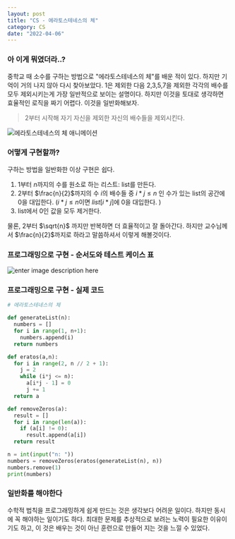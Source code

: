 ```yaml
---
layout: post
title: "CS - 에라토스테네스의 체"
category: CS
date: "2022-04-06"
---
```


### 아 이게 뭐였더라..?

중학교 때 소수를 구하는 방법으로 "에라토스테네스의 체"를 배운 적이 있다. 하지만 기억이 거의 나지 않아 다시 찾아보았다.
1은 제외한 다음 2,3,5,7을 제외한 각각의 배수를 모두 제외시키는게 가장 일반적으로 보이는 설명이다. 하지만 이것을 토대로 생각하면 효율적인 로직을 짜기 어렵다. 이것을 일반화해보자.
> 2부터 시작해 자기 자신을 제외한 자신의 배수들을 제외시킨다.

![에라토스테네스의 체 애니메이션](https://upload.wikimedia.org/wikipedia/commons/b/b9/Sieve_of_Eratosthenes_animation.gif)

### 어떻게 구현할까?
구하는 방법을 일반화한 이상 구현은 쉽다. 
1. 1부터 $n$까지의 수를 원소로 하는 리스트: list를 만든다.
2.  2부터 $\frac{n}{2}$까지의 수 $i$의 배수들 중 $i*j \leq n$ 인 수가 있는 list의 공간에 0을 대입한다. ($i*j \leq n$이면 $list[i*j]$에 0을 대입한다. )
3. list에서 0인 값을 모두 제거한다.

물론, 2부터 $\sqrt{n}$ 까지만 반복하면 더 효율적이고 잘 돌아간다. 하지만 교수님께서 $\frac{n}{2}$까지로 하라고 말씀하셔서 이렇게 해볼것이다.
### 프로그래밍으로 구현 - 순서도와 테스트 케이스 표
![enter image description here](https://lh3.googleusercontent.com/pw/AM-JKLXZ7iGe4P-ArNZIaMpj1cZRNGRp5xqlJFAf-eRnwqjFi3kaLveYx6On2eBezvsyOtx-50chydLIb931eBA51KjdEJ2uLgputWWq4Hr4to-vex7E_DOsolBAF4pJysX_pWOgfzVDctDemoPPK3NhKnVieQ=w1064-h747-no?authuser=0)
### 프로그래밍으로 구현 - 실제 코드
```python
# 에라토스테네스의 체

def generateList(n):
  numbers = []
  for i in range(1, n+1):
    numbers.append(i)
  return numbers

def eratos(a,n):
  for i in range(2, n // 2 + 1):
    j = 2
    while (i*j <= n):
      a[i*j - 1] = 0
      j += 1
  return a

def removeZeros(a):
  result = []
  for i in range(len(a)):
    if (a[i] != 0):
      result.append(a[i])
  return result

n = int(input("n: "))
numbers = removeZeros(eratos(generateList(n), n))
numbers.remove(1)
print(numbers)
```
### 일반화를 해야한다
수학적 법칙을 프로그래밍하게 쉽게 만드는 것은 생각보다 어려운 일이다. 하지만 동시에 꼭 해야하는 일이기도 하다. 최대한 문제를 추상적으로 보려는 노력이 필요한 이유이기도 하고, 이 것은 배우는 것이 아닌 훈련으로 만들어 지는 것을 느낄 수 있었다.